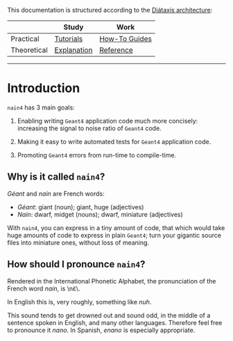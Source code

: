 
This documentation is structured according to the [Diátaxis architecture](https://diataxis.fr/):

|             | Study                           | Work                         |
|-------------|---------------------------------|------------------------------|
| Practical   | [Tutorials](./tutorials.md)     | [How-To Guides](./how-to.md) |
| Theoretical | [Explanation](./explanation.md) | [Reference](./reference.md)  |





<hr/>

# Introduction

`nain4` has 3 main goals:

1. Enabling writing `Geant4` application code much more concisely: increasing the signal to noise ratio of `Geant4` code.

2. Making it easy to write automated tests for `Geant4` application code.

3. Promoting `Geant4` errors from run-time to compile-time.

## Why is it called `nain4`?

*Géant* and *nain* are French words:

+ *Géant*: giant (noun); giant, huge (adjectives)
+ *Nain*: dwarf, midget (nouns); dwarf, miniature (adjectives)

With `nain4`, you can express in a tiny amount of code, that which would take huge amounts of code to express in plain `Geant4`; turn your gigantic source files into miniature ones, without loss of meaning.

## How should I pronounce `nain4`?

Rendered in the International Phonetic Alphabet, the pronunciation of the French  word *nain*, is \nɛ̃\\.


In English this is, very roughly, something like *nuh*. 

This sound tends to get drowned out and sound odd, in the middle of a sentence spoken
in English, and many other languages. Therefore feel free to pronounce it
*nano*. In Spanish, *enano* is especially appropriate.
